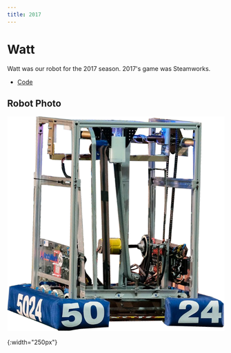 ```yaml
---
title: 2017
---
```


# Watt
Watt was our robot for the 2017 season.
2017's game was Steamworks.

 - [Code](https://github.com/frc5024/SteamWorks)

## Robot Photo
![robot]

[robot]: /assets/images/robots/watt.png
{:width="250px"}